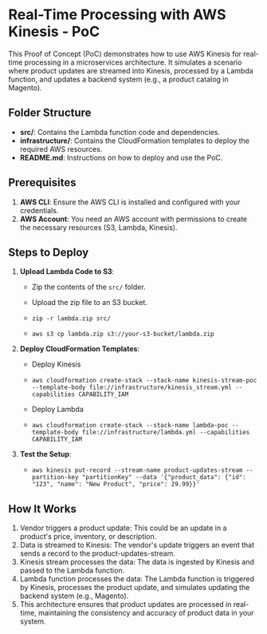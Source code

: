 # Real-Time Processing with AWS Kinesis - PoC

This Proof of Concept (PoC) demonstrates how to use AWS Kinesis for real-time processing in a microservices architecture. It simulates a scenario where product updates are streamed into Kinesis, processed by a Lambda function, and updates a backend system (e.g., a product catalog in Magento).

## Folder Structure

- **src/**: Contains the Lambda function code and dependencies.
- **infrastructure/**: Contains the CloudFormation templates to deploy the required AWS resources.
- **README.md**: Instructions on how to deploy and use the PoC.

## Prerequisites

1. **AWS CLI**: Ensure the AWS CLI is installed and configured with your credentials.
2. **AWS Account**: You need an AWS account with permissions to create the necessary resources (S3, Lambda, Kinesis).

## Steps to Deploy

1. **Upload Lambda Code to S3**:
   - Zip the contents of the `src/` folder.
   - Upload the zip file to an S3 bucket.

   - ```zip -r lambda.zip src/```
   - ```aws s3 cp lambda.zip s3://your-s3-bucket/lambda.zip```

2. **Deploy CloudFormation Templates**:
    - Deploy Kinesis
    - ```aws cloudformation create-stack --stack-name kinesis-stream-poc --template-body file://infrastructure/kinesis_stream.yml --capabilities CAPABILITY_IAM```

    - Deploy Lambda
    - ```aws cloudformation create-stack --stack-name lambda-poc --template-body file://infrastructure/lambda.yml --capabilities CAPABILITY_IAM```


2. **Test the Setup**:
    - ```aws kinesis put-record --stream-name product-updates-stream --partition-key "partitionKey" --data '{"product_data": {"id": "123", "name": "New Product", "price": 29.99}}'```

## How It Works
1. Vendor triggers a product update: This could be an update in a product's price, inventory, or description.
2. Data is streamed to Kinesis: The vendor's update triggers an event that sends a record to the product-updates-stream.
3. Kinesis stream processes the data: The data is ingested by Kinesis and passed to the Lambda function.
4. Lambda function processes the data: The Lambda function is triggered by Kinesis, processes the product update, and simulates updating the backend system (e.g., Magento).
5. This architecture ensures that product updates are processed in real-time, maintaining the consistency and accuracy of product data in your system.
